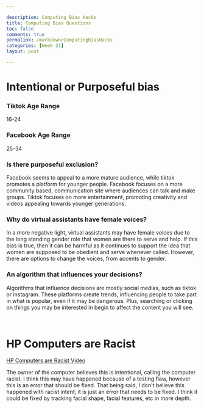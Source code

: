 ```yaml
--- 

description: Computing Bias Hacks
title: Computing Bias Questions
toc: false
comments: true
permalink: /markdown/ComputingBiasHacks
categories: [Week 21]
layout: post

---
```


# Intentional or Purposeful bias

### Tiktok Age Range
16-24


### Facebook Age Range
25-34

### Is there purposeful exclusion?

Facebook seems to appeal to a more mature audience, while tiktok promotes a platform for younger people. Facebook focuses on a more community based, communication site where audiences can talk and make groups. Tiktok focuses on more entertainment, promoting creativity and videos appealing towards younger generations.

### Why do virtual assistants have female voices?

In a more negative light, virtual assistants may have female voices due to the long standing gender role that women are there to serve and help. If this bias is true, then it can be harmful as it continues to support the idea that women are supposed to be obedient and serve whenever called. However, there are options to change the voices, from accents to gender.

### An algorithm that influences your decisions?

Algorithms that influence decisions are mostly social medias, such as tiktok or instagram. These platforms create trends, influencing people to take part in what is popular, even if it may be dangerous. 
Plus, searching or clicking on things you may be interested in begin to affect the content you will see.


<br>

# HP Computers are Racist

[HP Computers are Racist Video](https://www.youtube.com/watch?v=t4DT3tQqgRM)


The owner of the computer believes this is intentional, calling the computer racist. I think this may have happened because of a testing flaw, however this is an error that should be fixed. That being said, I don't believe this happened with racist intent, it is just an error that needs to be fixed. I think it could be fixed by tracking facial shape, facial features, etc in more depth.
